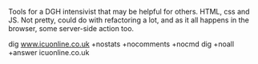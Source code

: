Tools for a DGH intensivist that may be helpful for others.
HTML, css and JS. Not pretty, could do with refactoring a lot, and as it all happens in the browser, some server-side action too.

dig www.icuonline.co.uk  +nostats +nocomments +nocmd
dig +noall +answer icuonline.co.uk

